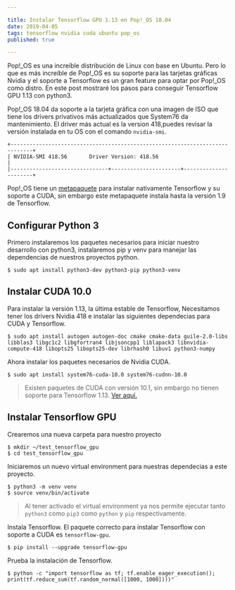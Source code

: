 ```yaml
---

title: Instalar Tensorflow GPU 1.13 en Pop!_OS 18.04
date: 2019-04-05
tags: tensorflow nvidia cuda ubuntu pop_os
published: true

---
```

Pop!\_OS es una increíble distribución de Linux con base en Ubuntu. Pero lo que es más increíble de Pop!\_OS es su soporte para las tarjetas gráficas Nvidia y el soporte a Tensorflow es un gran feature para optar por Pop!\_OS como distro. En este post mostraré los pasos para conseguir Tensorflow GPU 1.13 con python3.

<!-- READMORE -->

Pop!\_OS 18.04 da soporte a la tarjeta gráfica con una imagen de ISO que tiene los drivers privativos más actualizados que System76 da mantenimiento. El driver más actual es la version 418,puedes revisar la versión instalada en tu OS con el comando `nvidia-smi`.

```
+-----------------------------------------------------------------------------+
| NVIDIA-SMI 418.56       Driver Version: 418.56                              |
|-------------------------------+----------------------+----------------------+
```

Pop!\_OS tiene un [metapaquete](https://support.system76.com/articles/install-tensorflow/) para instalar nativamente Tensorflow y su soporte a CUDA, sin embargo este metapaquete instala hasta la versión 1.9 de Tensorflow.

## Configurar Python 3

Primero instalaremos los paquetes necesarios para iniciar nuestro desarrollo con python3, instalaremos pip y venv para manejar las dependencias de nuestros proyectos python.

```shell
$ sudo apt install python3-dev python3-pip python3-venv
```

## Instalar CUDA 10.0

Para instalar la versión 1.13, la última estable de Tensorflow, Necesitamos tener los drivers Nvidia 418 e instalar las siguientes dependecias para CUDA y Tensorflow.

```shell
$ sudo apt install autogen autogen-doc cmake cmake-data guile-2.0-libs libblas3 libgc1c2 libgfortran4 libjsoncpp1 liblapack3 libnvidia-compute-418 libopts25 libopts25-dev librhash0 libuv1 python3-numpy
```

Ahora instalar los paquetes necesarios de Nvidia CUDA.

```shell
$ sudo apt install system76-cuda-10.0 system76-cudnn-10.0
```

> Existen paquetes de CUDA con versión 10.1, sin embargo no tienen soporte para Tensorflow 1.13. [Ver aquí.](https://github.com/tensorflow/tensorflow/issues/26209#issuecomment-479127128)

## Instalar Tensorflow GPU

Crearemos una nueva carpeta para nuestro proyecto

```shell
$ mkdir ~/test_tensorflow_gpu
$ cd test_tensorflow_gpu
```

Iniciaremos un nuevo virtual environment para nuestras dependecias a este proyecto.

```shell
$ python3 -m venv venv
$ source venv/bin/activate
```

> Al tener activado el virtual environment ya nos permite ejecutar tanto `python3` como `pip3` como `python` y `pip` respectivamente.

Instala Tensorflow. El paquete correcto para instalar Tensorflow con soporte a CUDA es `tensorflow-gpu`.

```shell
$ pip install --upgrade tensorflow-gpu
```

Prueba la instalación de Tensorflow.

```shell
$ python -c "import tensorflow as tf; tf.enable_eager_execution(); print(tf.reduce_sum(tf.random_normal([1000, 1000])))"
```
